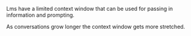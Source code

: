 Lms have a limited context window that can be used for passing in information and prompting.

As conversations grow longer the context window gets more stretched.
